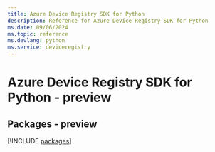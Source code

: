 ```yaml
---
title: Azure Device Registry SDK for Python
description: Reference for Azure Device Registry SDK for Python
ms.date: 09/06/2024
ms.topic: reference
ms.devlang: python
ms.service: deviceregistry
---
```

# Azure Device Registry SDK for Python - preview
## Packages - preview
[!INCLUDE [packages](device-registry-index.md)]
